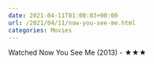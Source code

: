 ```yaml
---
date: 2021-04-11T01:00:03+00:00
url: /2021/04/11/now-you-see-me.html
categories: Movies
---
```

Watched Now You See Me (2013) - ★★★




